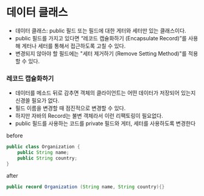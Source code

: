 # 데이터 클래스
- 데이터 클래스: public 필드 또는 필드에 대한 게터와 세터만 있는 클래스이다.
- public 필드를 가지고 있다면 “레코드 캡슐화하기 (Encapsulate Record)”를 사용해 게터나 세터를 통해서 접근하도록 고칠 수 있다. 
- 변경되지 않아야 할 필드에는 "세터 제거하기 (Remove Setting Method)"를 적용할 수 있다. 

### 레코드 캡슐화하기
- 데이터를 메소드 뒤로 감추면 객체의 클라이언트는 어떤 데이터가 저장되어 있는지 신경쓸 필요가 없다.
- 필드 이름을 변경할 때 점진적으로 변경할 수 있다. 
- 하지만 자바의 Record는 불변 객체라서 이런 리팩토링이 필요없다. 
- public 필드를 사용하는 코드를 private 필드와 게터, 세터를 사용하도록 변경한다

before

```java
public class Organization {
    public String name;
    public String country;
}
```

after

```java
public record Organization (String name, String country){}
```

